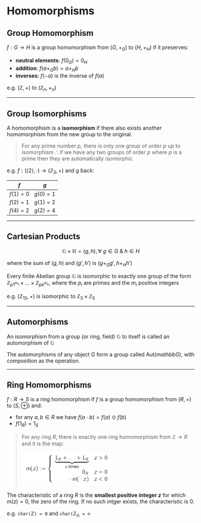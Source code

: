 # Homomorphisms

## Group Homomorphism

$f: G \rightarrow H$ is a group homomorphism from $(G, +_G)$ to $(H, +_H)$ if it preserves:
* **neutral elements**: $f(0_G) = 0_H$
* **addition**: $f(a +_G b) = a +_H b$
* **inverses**: $f(-a)$ is the inverse of $f(a)$

e.g. $(\mathbb{Z}, +)$ to $(\mathbb{Z}_n, +_n)$

---

## Group Isomorphisms

A homomorphism is a **isomorphism** if there also exists another homomorphism from the new group to the original.

> For any prime number $p$, there is only one group of order $p$ up to isomorphism
> $\therefore$ if we have any two groups of order $p$ where $p$ is a prime then they are automatically isomorphic

e.g. $f: (\langle 2\rangle, \cdot) \rightarrow (\mathbb{Z}_3, +)$ and $g$ back:

|$f$|$g$|
|-|-|
|$f(1)=0$|$g(0)=1$|
|$f(2)=1$|$g(1)=2$|
|$f(4)=2$|$g(2)=4$|

---

## Cartesian Products

$$\mathbb{G} \times \mathbb{H} = (g,h), \forall \ g \in G \ \& \ h \in H$$

where the sum of $(g,h)$ and $(g',h')$ is $(g +_G g', h +_H h')$

Every finite Abelian group $\mathbb{G}$ is isomorphic to exactly one group of the form $\mathbb{Z}_{p1^{m_1}} \times ... \times \mathbb{Z}_{pk^{m_k}}$, where the $p_i$ are primes and the $m_i$ positive integers

e.g. $(\mathbb{Z}_15, +)$ is isomorphic to $\mathbb{Z}_3 \times \mathbb{Z}_5$

---

## Automorphisms

An isomorphism from a group (or ring, field) $\mathbb{G}$ to itself is called an automorphism of $\mathbb{G}$

The automorphisms of any object ${G}$ form a group called Aut($mathbb{G}$), with composition as the operation.

---

## Ring Homomorphisms

$f: R \rightarrow S$ is a ring homomorphism if $f$ is a group homomorphism from $(R, +)$ to $(S, \oplus)$ and:
* for any $a,b \in R$ we have $f(a \cdot b) = f(a) \odot f(b)$
* $f(1_R) = 1_S$

> For any ring $R$, there is exactly one ring homomorphism from $\mathbb{Z} \rightarrow R$ and it is the map:
> 
> ![Ring Homomorphism](assets/ring.png)

The characteristic of a ring $R$ is the **smallest positive integer $z$** for which $m(z) = 0$, the zero of the ring. If no such intger exists, the characteristic is $0$.

e.g. `char(`$\mathbb{Z}$`) = 0` and `char(`$\mathbb{Z_n}$` = n`
